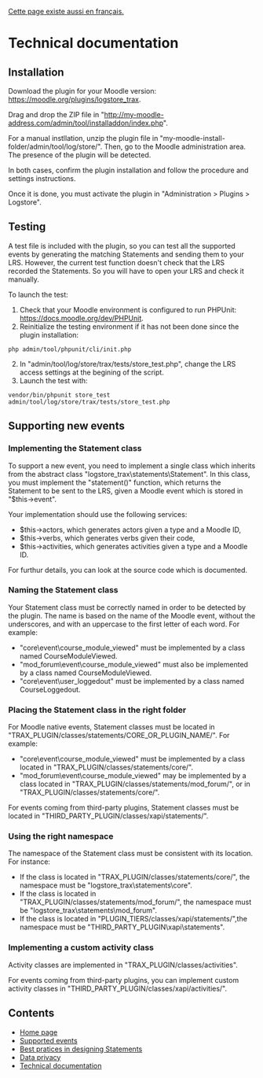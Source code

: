 [Cette page existe aussi en français.](../fr/tech.md)

# Technical documentation

## Installation

Download the plugin for your Moodle version: https://moodle.org/plugins/logstore_trax.

Drag and drop the ZIP file in "http://my-moodle-address.com/admin/tool/installaddon/index.php". 

For a manual instllation, unzip the plugin file in "my-moodle-install-folder/admin/tool/log/store/".
Then, go to the Moodle administration area. The presence of the plugin will be detected.

In both cases, confirm the plugin installation and follow the procedure and settings instructions.

Once it is done, you must activate the plugin in "Administration > Plugins > Logstore".


## Testing

A test file is included with the plugin, so you can test all the supported events 
by generating the matching Statements and sending them to your LRS.
However, the current test function doesn't check that the LRS recorded the Statements.
So you will have to open your LRS and check it manually.

To launch the test:

1. Check that your Moodle environment is configured to run PHPUnit: https://docs.moodle.org/dev/PHPUnit.
2. Reinitialize the testing environment if it has not been done since the plugin installation: 
```
php admin/tool/phpunit/cli/init.php
```
2. In "admin/tool/log/store/trax/tests/store_test.php", change the LRS access settings at the begining of the script.
3. Launch the test with: 
```
vendor/bin/phpunit store_test admin/tool/log/store/trax/tests/store_test.php
```

## Supporting new events

### Implementing the Statement class

To support a new event, you need to implement a single class which inherits from the abstract class "logstore_trax\statements\Statement".
In this class, you must implement the "statement()" function, which returns the Statement to be sent to the LRS, given a Moodle event
which is stored in "$this->event".

Your implementation should use the following services:
* $this->actors, which generates actors given a type and a Moodle ID,
* $this->verbs, which generates verbs given their code,
* $this->activities, which generates activities given a type and a Moodle ID.

For furthur details, you can look at the source code which is documented.


### Naming the Statement class

Your Statement class must be correctly named in order to be detected by the plugin.
The name is based on the name of the Moodle event, without the underscores, and with an uppercase to the first letter of each word.
For example:
* "core\event\course_module_viewed" must be implemented by a class named CourseModuleViewed.
* "mod_forum\event\course_module_viewed" must also be implemented by a class named CourseModuleViewed.
* "core\event\user_loggedout" must be implemented by a class named CourseLoggedout.

### Placing the Statement class in the right folder

For Moodle native events, Statement classes must be located in "TRAX_PLUGIN/classes/statements/CORE_OR_PLUGIN_NAME/".
For example:
* "core\event\course_module_viewed" must be implemented by a class located in "TRAX_PLUGIN/classes/statements/core/".
* "mod_forum\event\course_module_viewed" may be implemented by a class located in "TRAX_PLUGIN/classes/statements/mod_forum/", or in "TRAX_PLUGIN/classes/statements/core/".

For events coming from third-party plugins, Statement classes must be located in "THIRD_PARTY_PLUGIN/classes/xapi/statements/".

### Using the right namespace

The namespace of the Statement class must be consistent with its location.
For instance:
* If the class is located in "TRAX_PLUGIN/classes/statements/core/", the namespace must be "logstore_trax\statements\core".
* If the class is located in "TRAX_PLUGIN/classes/statements/mod_forum/", the namespace must be "logstore_trax\statements\mod_forum".
* If the class is located in "PLUGIN_TIERS/classes/xapi/statements/",the namespace must be "THIRD_PARTY_PLUGIN\xapi\statements".

### Implementing a custom activity class

Activity classes are implemented in "TRAX_PLUGIN/classes/activities".

For events coming from third-party plugins, you can implement custom activity classes in "THIRD_PARTY_PLUGIN/classes/xapi/activities/".


## Contents

* [Home page](../../README.md)
* [Supported events](events.md)
* [Best pratices in designing Statements](best-practices.md)
* [Data privacy](privacy.md)
* [Technical documentation](tech.md)

